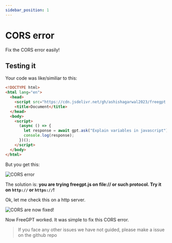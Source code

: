 ```yaml
---
sidebar_position: 1
---
```


# CORS error

Fix the CORS error easily!

## Testing it

Your code was like/similiar to this:

```html title="~/html_projects/freegpt.html"
<!DOCTYPE html>
<html lang="en">
  <head>
    <script src="https://cdn.jsdelivr.net/gh/ashishagarwal2023/freegpt.js.org@master/src/freegpt.js"></script>
    <title>Document</title>
  </head>
  <body>
    <script>
      (async () => {
        let response = await gpt.ask("Explain variables in javascript");
        console.log(response);
      })();
    </script>
  </body>
</html>
```

But you get this:

![CORS error](/img/cors.png)

The solution is: **you are trying freegpt.js on file:// or such protocol. Try it on `http://` or `https://`!**

Ok, let me check this on a http server.

![CORS are now fixed!](/img/success-cors.png)

Now FreeGPT worked. It was simple to fix this CORS error.

> If you face any other issues we have not guided, please make a issue on the github repo